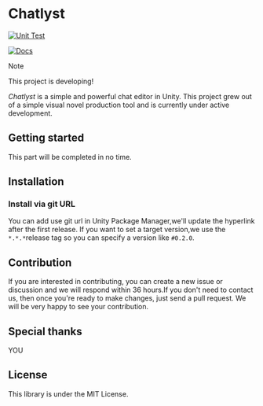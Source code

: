 # Chatlyst

[![Unit Test](https://github.com/Morsiusiurandum/Chatlyst/actions/workflows/unit-test.yml/badge.svg)](https://github.com/Morsiusiurandum/Chatlyst/actions/workflows/unit-test.yml)

[![Docs](https://github.com/Morsiusiurandum/Chatlyst/actions/workflows/help-docs.yml/badge.svg)](https://github.com/Morsiusiurandum/Chatlyst/actions/workflows/help-docs.yml)

> [!NOTE]
> This project is developing!

*Chatlyst* is a simple and powerful chat editor in Unity. This project grew out of a simple visual novel production tool and is currently under active development.

## Getting started

This part will be completed in no time.

## Installation

### Install via git URL

You can add use git url in Unity Package Manager,we'll update the hyperlink after the first release.
If you want to set a target version,we use the `*.*.*`release tag so you can specify a version like `#0.2.0`.

## Contribution

If you are interested in contributing, you can create a new issue or discussion and we will respond within 36 hours.If you don't need to contact us, then once you're ready to make changes, just send a pull request. We will be very happy to see your contribution.

## Special thanks

YOU

## License

This library is under the MIT License.
